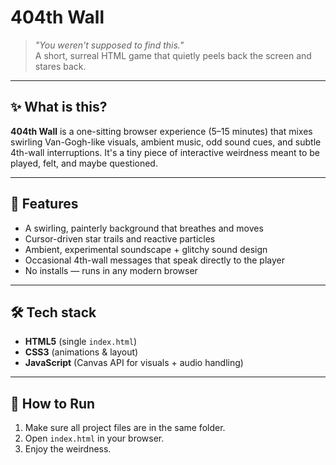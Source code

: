 # 404th Wall

> *"You weren't supposed to find this."*  
> A short, surreal HTML game that quietly peels back the screen and stares back.

---

## ✨ What is this?
**404th Wall** is a one-sitting browser experience (5–15 minutes) that mixes swirling Van-Gogh-like visuals, ambient music, odd sound cues, and subtle 4th-wall interruptions. It's a tiny piece of interactive weirdness meant to be played, felt, and maybe questioned.

---

## 🧩 Features
- A swirling, painterly background that breathes and moves  
- Cursor-driven star trails and reactive particles  
- Ambient, experimental soundscape + glitchy sound design  
- Occasional 4th-wall messages that speak directly to the player  
- No installs — runs in any modern browser

---

## 🛠 Tech stack
- **HTML5** (single `index.html`)  
- **CSS3** (animations & layout)  
- **JavaScript** (Canvas API for visuals + audio handling)  

---

## 🚀 How to Run
1. Make sure all project files are in the same folder.  
2. Open `index.html` in your browser.  
3. Enjoy the weirdness.

